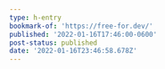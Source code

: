 ```yaml
---
type: h-entry
bookmark-of: 'https://free-for.dev/'
published: '2022-01-16T17:46:00-0600'
post-status: published
date: '2022-01-16T23:46:58.678Z'
---
```


